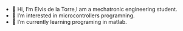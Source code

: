 - 👋 Hi, I’m Elvis de la Torre,I am a mechatronic engineering student.
- 👀 I’m interested in microcontrollers programning.
- 🌱 I’m currently learning programing in matlab.


<!---
dvsivle/dvsivle is a ✨ special ✨ repository because its `README.md` (this file) appears on your GitHub profile.
You can click the Preview link to take a look at your changes.
--->
